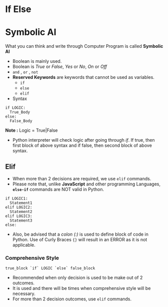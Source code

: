# If Else 

# Symbolic AI
What you can think and write through Computer Program is called **Symbolic AI** 

* Boolean is mainly used.
* Boolean is *True* or *False*, *Yes* or *No*, *On* or *Off*
* `and` , `or` , `not` 
* **Reserved Keywords** are keywords that cannot be used as variables. 
   * `if`
   * `else`
   * `elif`
* Syntax 
```
if LOGIC:
  True_Body
else:
  False_Body  
```   
**Note :** Logic = True|False

* Python interpreter will check logic after going through *if*. If true, then first block of above syntax and if false, then second block of above syntax.

## Elif 

* When more than 2 decisions are required, we use `elif` commands.
* Please note that, unlike **JavaScript** and other programming Languages, **`else-if`** commands are NOT valid in Python. 
```
if LOGIC1: 
  Statement1
elif LOGIC2:
  Statement2
elif LOGIC3:
  Statement3
else:   
```
* Also, be advised that a *colon (:)* is used to define block of code in Python. Use of Curly Braces `{}` will result in an ERROR as it is not applicable. 

### Comprehensive Style

```true_block `if` LOGIC `else` false_block``` 

* Recommended when only decision is used to be make out of 2 outcomes.
* It is used and there will be times when comprehensive style will be necessary.
* For more than 2 decision outcomes, use `elif` commands. 


